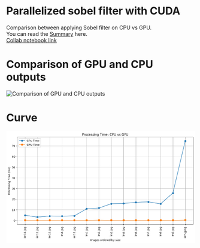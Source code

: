 # Parallelized sobel filter with CUDA
Comparison between applying Sobel filter on CPU vs GPU.<br>
You can read the [Summary](Report.pdf) here.<br>
[Collab notebook link](https://colab.research.google.com/drive/1_GwHBV0-rwkJFfDMSBUq55rIkz9Q3u7j?usp=sharing)
# Comparison of GPU and CPU outputs
![Comparison of GPU and CPU outputs](/imgs/outputputs.png)
# Curve 
![Comparison of GPU and CPU execution time](/imgs/curves.png)
